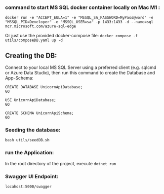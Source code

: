 ### command to start MS SQL docker container locally on Mac M1 : 
```docker run -e "ACCEPT_EULA=1" -e "MSSQL_SA_PASSWORD=MyPass@word" -e "MSSQL_PID=Developer" -e "MSSQL_USER=sa" -p 1433:1433 -d --name=sql mcr.microsoft.com/azure-sql-edge```

Or just use the provided docker-compose file:
```docker compose -f utils/composeDB.yaml up -d```

## Creating the DB:
Connect to your local MS SQL Server using a preferred client (e.g. sqlcmd or Azure Data Studio), then run this command to create the Database and App-Schema:

```   
CREATE DATABASE UnicornApiDatabase; 
GO 
 
USE UnicornApiDatabase;
GO
 
CREATE SCHEMA UnicornApiSchema;
GO
```


### Seeding the database:
```bash utils/seedDB.sh```

### run the Application:
In the root directory of the project, execute ```dotnet run```

### Swagger UI Endpoint:
```locahost:5000/swagger```
